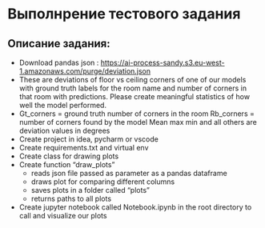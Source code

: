 # Выполнрение тестового задания
## Описание задания:
- Download pandas json :
https://ai-process-sandy.s3.eu-west-1.amazonaws.com/purge/deviation.json
- These are deviations of floor vs ceiling corners of one of our models with ground truth labels
for the room name and number of corners in that room with predictions. Please create
meaningful statistics of how well the model performed.
- Gt_corners = ground truth number of corners in the room
Rb_corners = number of corners found by the model
Mean max min and all others are deviation values in degrees
- Create project in idea, pycharm or vscode
- Create requirements.txt and virtual env
- Create class for drawing plots
- Create function “draw_plots”
  - reads json file passed as parameter as a pandas dataframe
  - draws plot for comparing different columns
  - saves plots in a folder called “plots”
  - returns paths to all plots
- Create jupyter notebook called Notebook.ipynb in the root directory to call and visualize our
plots

